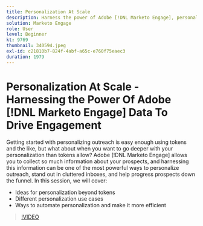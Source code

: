 ```yaml
---
title: Personalization At Scale
description: Harness the power of Adobe [!DNL Marketo Engage], personalize beyond tokens.
solution: Marketo Engage
role: User
level: Beginner
kt: 9769
thumbnail: 340594.jpeg
exl-id: c21810b7-824f-4abf-a65c-e760f75eaec3
duration: 1979
---
```

# Personalization At Scale - Harnessing the Power Of Adobe [!DNL Marketo Engage] Data To Drive Engagement

Getting started with personalizing outreach is easy enough using tokens and the like, but what about when you want to go deeper with your personalization than tokens allow? Adobe [!DNL Marketo Engage] allows you to collect so much information about your prospects, and harnessing this information can be one of the most powerful ways to personalize outreach, stand out in cluttered inboxes, and help progress prospects down the funnel. In this session, we will cover:

* Ideas for personalization beyond tokens
* Different personalization use cases
* Ways to automate personalization and make it more efficient

>[!VIDEO](https://video.tv.adobe.com/v/340594/?quality=12&learn=on)
